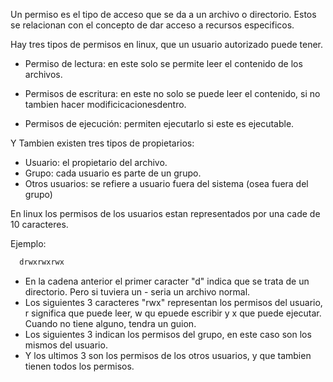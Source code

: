 Un permiso es el tipo de acceso que se da a un archivo o directorio. Estos se relacionan con el concepto de dar acceso a recursos especificos. 

Hay tres tipos de permisos en linux, que un usuario autorizado puede tener. 

- Permiso de lectura: en este solo se permite leer el contenido de los archivos.

- Permisos de escritura: en este no solo se puede leer el contenido, si no tambien hacer modificicacionesdentro.

- Permisos de ejecución: permiten ejecutarlo si este es ejecutable.

Y Tambien existen tres tipos de propietarios:

- Usuario: el propietario del archivo.
- Grupo: cada usuario es parte de un grupo.
- Otros usuarios: se refiere a usuario fuera del sistema (osea fuera del grupo)

En linux los permisos de los usuarios estan representados por una cade de 10 caracteres. 

Ejemplo: 

~~~Bash
  drwxrwxrwx
~~~

- En la cadena anterior el primer caracter "d" indica que se trata de un directorio. Pero si tuviera un - seria un archivo normal.
- Los siguientes 3 caracteres "rwx" representan los permisos del usuario, r significa que puede leer, w qu epuede escribir y x que puede ejecutar. Cuando no tiene alguno, tendra un guion.
- Los siguientes 3 indican los permisos del grupo, en este caso son los mismos del usuario.
- Y los ultimos 3 son los permisos de los otros usuarios, y que tambien tienen todos los permisos. 
